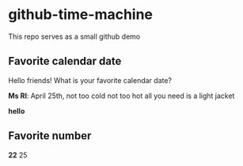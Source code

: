 # github-time-machine
This repo serves as a small github demo

## Favorite calendar date
Hello friends! What is your favorite calendar date?

**Ms RI**: April 25th, not too cold not too hot all you need is a light jacket

**hello**

## Favorite number
**22**
25

